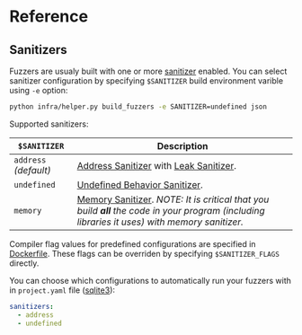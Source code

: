 # Reference

## Sanitizers

Fuzzers are usualy built with one or more  [sanitizer](https://github.com/google/sanitizers) enabled. 
You can select sanitizer configuration by specifying `$SANITIZER` build environment varible using `-e` option:

```bash
python infra/helper.py build_fuzzers -e SANITIZER=undefined json
```

Supported sanitizers:

| `$SANITIZER` | Description
| ------------ | ----------
| `address` *(default)* | [Address Sanitizer](https://github.com/google/sanitizers/wiki/AddressSanitizer) with [Leak Sanitizer](https://github.com/google/sanitizers/wiki/AddressSanitizerLeakSanitizer).
| `undefined` | [Undefined Behavior Sanitizer](http://clang.llvm.org/docs/UndefinedBehaviorSanitizer.html).
| `memory` | [Memory Sanitizer](https://github.com/google/sanitizers/wiki/MemorySanitizer). *NOTE: It is critical that you build __all__ the code in your program (including libraries it uses) with memory sanitizer.*

Compiler flag values for predefined configurations are specified in [Dockerfile](Dockerfile). 
These flags can be overriden by specifying `$SANITIZER_FLAGS` directly.

You can choose which configurations to automatically run your fuzzers with in `project.yaml` file ([sqlite3](../../../projects/sqlite3/project.yaml)):

```yaml
sanitizers:
  - address
  - undefined
 ```
  
